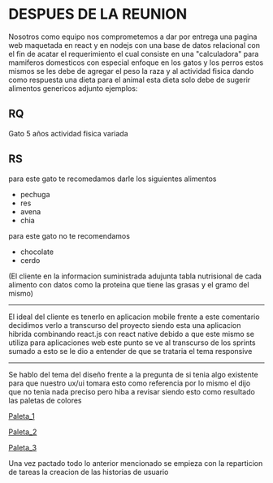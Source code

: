 # DESPUES DE LA REUNION


Nosotros como equipo nos comprometemos a dar por entrega una pagina web maquetada en react y en nodejs con una base de datos relacional con el fin de acatar el requerimiento el cual consiste en una "calculadora" para mamiferos domesticos con especial enfoque en los gatos y los perros estos mismos se les debe de agregar el peso la raza y al actividad fisica dando como respuesta una dieta para el animal esta dieta solo debe de sugerir alimentos genericos adjunto ejemplos:


## RQ 
Gato 5 años actividad fisica variada 

## RS

para este gato te recomedamos darle los siguientes alimentos 
- pechuga
- res
- avena
- chia

para este gato no te recomendamos 
- chocolate
- cerdo


(El cliente en la informacion suministrada adujunta tabla nutrisional de cada alimento con datos como la proteina que tiene las grasas y el gramo del mismo)

<hr >

El ideal del cliente es tenerlo en aplicacion mobile frente a este comentario decidimos verlo a transcurso del proyecto siendo esta una aplicacion hibrida combinando react.js con react native debido a que este mismo se utiliza para aplicaciones web este punto se ve al transcurso de los sprints sumado a esto se le dio a entender de que se trataria el tema responsive 

------ 

Se hablo del tema del diseño frente a la pregunta de si tenia algo existente para que nuestro ux/ui tomara esto como referencia por lo mismo el dijo que no tenia nada preciso pero hiba a revisar siendo esto como resultado las paletas de colores 

[Paleta_1](https://color.adobe.com/es/Pastell-color-theme-07bcaa6b-fe95-427d-bcba-388dc4824679/)

[Paleta_2](https://color.adobe.com/es/rwave-1-color-theme-10685835/)

[Paleta_3](https://color.adobe.com/es/Happy-and-Able-Pastel-color-theme-199b9258-b2ef-450c-9dca-a450cc7873ce/)

Una vez pactado todo lo anterior mencionado se empieza con la reparticion de tareas la creacion de las historias de usuario 
